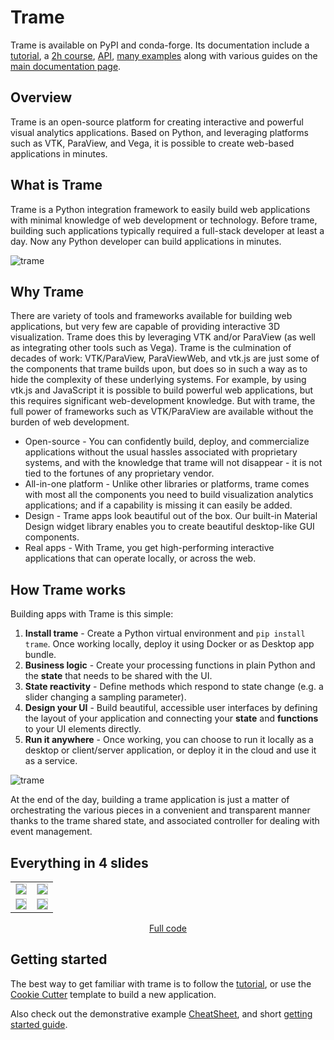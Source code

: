 # Trame

Trame is available on PyPI and conda-forge. Its documentation include a [tutorial](https://kitware.github.io/trame/docs/tutorial.html), a [2h course](https://kitware.github.io/trame/docs/course_intro.html), [API](https://trame.readthedocs.io/en/latest/), [many examples](https://kitware.github.io/trame/#examples) along with various guides on the [main documentation page](https://kitware.github.io/trame/docs/).

## Overview

Trame is an open-source platform for creating interactive and powerful visual analytics applications. Based on Python, and leveraging platforms such as VTK, ParaView, and Vega, it is possible to create web-based applications in minutes.

## What is Trame

Trame is a Python integration framework to easily build web applications with minimal knowledge of web development or technology. Before trame, building such applications typically required a full-stack developer at least a day. Now any Python developer can build applications in minutes.

![trame](/trame/images/tutorial-carotid.jpg)


## Why Trame

There are variety of tools and frameworks available for building web applications, but very few are capable of providing interactive 3D visualization.  Trame does this by leveraging VTK and/or ParaView (as well as integrating other tools such as Vega). Trame is the culmination of decades of work: VTK/ParaView, ParaViewWeb, and vtk.js are just some of the components that trame builds upon, but does so in such a way as to hide the complexity of these underlying systems. For example, by using vtk.js and JavaScript it is possible to build powerful web applications, but this requires significant web-development knowledge. But with trame, the full power of frameworks such as VTK/ParaView are available without the burden of web development.

* Open-source - You can confidently build, deploy, and commercialize applications without the usual hassles associated with proprietary systems, and with the knowledge that trame will not disappear - it is not tied to the fortunes of any proprietary vendor.
* All-in-one platform - Unlike other libraries or platforms, trame comes with most all the components you need to build visualization analytics applications; and if a capability is missing it can easily be added.
* Design - Trame apps look beautiful out of the box. Our built-in Material Design widget library enables you to create beautiful desktop-like GUI components.
* Real apps - With Trame, you get high-performing interactive applications that can operate locally, or across the web.

## How Trame works

Building apps with Trame is this simple:

1. **Install trame** - Create a Python virtual environment and `pip install trame`. Once working locally, deploy it using Docker or as Desktop app bundle.
2. **Business logic** - Create your processing functions in plain Python and the **state** that needs to be shared with the UI.
3. **State reactivity** - Define methods which respond to state change (e.g. a slider changing a sampling parameter).
4. **Design your UI** - Build beautiful, accessible user interfaces by defining the layout of your application and connecting your **state** and **functions** to your UI elements directly.
5. **Run it anywhere** - Once working, you can choose to run it locally as a desktop or client/server application, or deploy it in the cloud and use it as a service.

![trame](/trame/images/trame-architecture.jpg)

At the end of the day, building a trame application is just a matter of orchestrating the various pieces in a convenient and transparent manner thanks to the trame shared state, and associated controller for dealing with event management.

## Everything in 4 slides

<table style="border: none;">
  <tr>
    <td><img style="border: 1px solid #ccc;" src="/trame/images/mvvm_0.jpg"></td>
    <td><img style="border: 1px solid #ccc;" src="/trame/images/mvvm_1.jpg"></td>
  </tr>
  <tr style="background: none;">
    <td><img style="border: 1px solid #ccc;" src="/trame/images/mvvm_2.jpg"></td>
    <td><img style="border: 1px solid #ccc;" src="/trame/images/mvvm_3.jpg"></td>
  </tr>
</table>
<center><a href="https://github.com/Kitware/trame-course/blob/master/intro/app.py">Full code</a></center>

## Getting started

The best way to get familiar with trame is to follow the [tutorial](https://kitware.github.io/trame/docs/tutorial.html), or use the [Cookie Cutter](https://github.com/Kitware/trame-cookiecutter) template to build a new application.

Also check out the demonstrative example [CheatSheet](./cheatsheet.html), and short [getting started guide](./getting_started.html).
